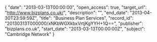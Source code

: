 {
  "date": "2013-03-13T00:00:00", 
  "open_access": true, 
  "target_url": "http://www.bizplans.co.uk/", 
  "description": "", 
  "end_date": "2013-04-30T23:59:59Z", 
  "title": "Business Plan Services", 
  "record_id": "20130313T000000/xNKbWGXkbxVrtjKgYYH+1Q==", 
  "publisher": "bizplans.co.uk", 
  "start_date": "2013-03-13T00:00:00Z", 
  "subject": "Cambridge Network"
}

